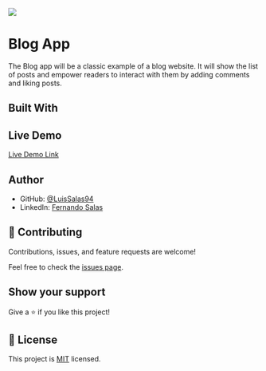![](https://img.shields.io/badge/Microverse-blueviolet)

# Blog App
The Blog app will be a classic example of a blog website. It will show the list of posts and empower readers to interact with them by adding comments and liking posts.
    
## Built With



## Live Demo

[Live Demo Link]()

## Author


- GitHub: [@LuisSalas94](https://github.com/LuisSalas94)
- LinkedIn: [Fernando Salas](https://www.linkedin.com/in/luisfernandosalasgave/)

## 🤝 Contributing

Contributions, issues, and feature requests are welcome!

Feel free to check the [issues page](../../issues/).

## Show your support

Give a ⭐️ if you like this project!

## 📝 License

This project is [MIT](./MIT.md) licensed.